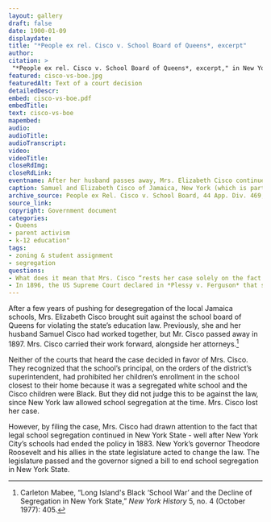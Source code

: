 ```yaml
--- 
layout: gallery
draft: false
date: 1900-01-09
displaydate: 
title: "*People ex rel. Cisco v. School Board of Queens*, excerpt"
author: 
citation: >
 "*People ex rel. Cisco v. School Board of Queens*, excerpt," in New York City Civil Rights History Project, Accessed: [Month Day, Year], https://nyccivilrightshistory.org/gallery/cisco-vs-boe.
featured: cisco-vs-boe.jpg
featuredAlt: Text of a court decision
detailedDescr: 
embed: cisco-vs-boe.pdf
embedTitle: 
text: cisco-vs-boe
mapembed: 
audio: 
audioTitle: 
audioTranscript: 
video: 
videoTitle: 
closeRdImg: 
closeRdLink: 
eventname: After her husband passes away, Mrs. Elizabeth Cisco continues the fight against segregation in the courts.
caption: Samuel and Elizabeth Cisco of Jamaica, New York (which is part of Queens in New York City today) had been challenging school segregation for years. After Mr. Cisco passed away in 1897, Mrs. Cisco continued her struggle with a suit against the school board of Queens. This document is a selection from the judge’s decision in the case.
archive_source: People ex Rel. Cisco v. School Board, 44 App. Div. 469, 61 N.Y.S. 330 (N.Y. App. Div. 1899)
source_link: 
copyright: Government document
categories: 
- Queens
- parent activism
- k-12 education"
tags: 
- zoning & student assignment
- segregation
questions:
- What does it mean that Mrs. Cisco “rests her case solely on the fact that her children were refused admission to the common school on account of their color”? Was Mrs. Cisco arguing that the segregated schools for Black children were inferior, or that she opposed the rejection of her children because they are Black?
- In 1896, the US Supreme Court declared in *Plessy v. Ferguson* that segregation was legal, as long as each group received equal services. This idea of “separate but equal” appears (in different words) in the Cisco case. What do you think Mrs. Cisco thought of the *Plessy* ruling?
--- 
```


After a few years of pushing for desegregation of the local Jamaica schools, Mrs. Elizabeth Cisco brought suit against the school board of Queens for violating the state’s education law. Previously, she and her husband Samuel Cisco had worked together, but Mr. Cisco passed away in 1897. Mrs. Cisco carried their work forward, alongside her attorneys.[^1]

Neither of the courts that heard the case decided in favor of Mrs. Cisco. They recognized that the school’s principal, on the orders of the district’s superintendent, had prohibited her children’s enrollment in the school closest to their home because it was a segregated white school and the Cisco children were Black. But they did not judge this to be against the law, since New York law allowed school segregation at the time. Mrs. Cisco lost her case.

However, by filing the case, Mrs. Cisco had drawn attention to the fact that legal school segregation continued  in New York State - well after New York City’s schools had ended the policy in 1883. New York’s governor Theodore Roosevelt and his allies in the state legislature acted to change the law. The legislature passed and the governor signed a bill to end school segregation in New York State.

[^1]: Carleton Mabee, “Long Island's Black ‘School War’ and the Decline of Segregation in New York State,” *New York History* 5, no. 4 (October 1977): 405.
